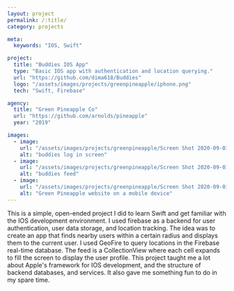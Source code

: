 ```yaml
---
layout: project
permalink: /:title/
category: projects

meta:
  keywords: "IOS, Swift"

project:
  title: "Buddies IOS App"
  type: "Basic IOS app with authentication and location querying."
  url: "https://github.com/dima618/Buddies"
  logo: "/assets/images/projects/greenpineapple/iphone.png"
  tech: "Swift, Firebase"

agency:
  title: "Green Pineapple Co"
  url: "https://github.com/arnolds/pineapple"
  year: "2019"

images:
  - image:
    url: "/assets/images/projects/greenpineapple/Screen Shot 2020-09-01 at 2.25.26 AM.png"
    alt: "buddies log in screen"
  - image:
    url: "/assets/images/projects/greenpineapple/Screen Shot 2020-09-01 at 2.26.33 AM.png"
    alt: "buddies feed"
  - image:
    url: "/assets/images/projects/greenpineapple/Screen Shot 2020-09-01 at 2.26.42 AM.png"
    alt: "Green Pineapple website on a mobile device"
---
```

<p>This is a simple, open-ended project I did to learn Swift and get familiar with the IOS development environment. I used firebase as a backend for user authentication, user data storage, and location tracking. The idea was to create an app that finds nearby users within a certain radius and displays them to the current user. I used GeoFire to query locations in the Firebase real-time database. The feed is a CollectionView where each cell expands to fill the screen to display the user profile. This project taught me a lot about Apple's framework for IOS development, and the structure of backend databases, and services. It also gave me something fun to do in my spare time.</p>
